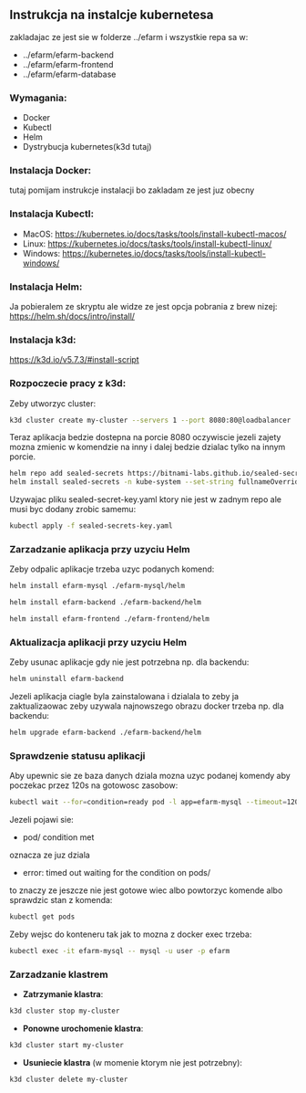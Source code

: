 ## Instrukcja na instalcje kubernetesa

zakladajac ze jest sie w folderze ../efarm i wszystkie repa sa w: 
- ../efarm/efarm-backend 
- ../efarm/efarm-frontend
- ../efarm/efarm-database

### Wymagania:
- Docker
- Kubectl
- Helm
- Dystrybucja kubernetes(k3d tutaj)

### Instalacja Docker:
tutaj pomijam instrukcje instalacji bo zakladam ze jest juz obecny

### Instalacja Kubectl:
- MacOS:
https://kubernetes.io/docs/tasks/tools/install-kubectl-macos/
- Linux:
https://kubernetes.io/docs/tasks/tools/install-kubectl-linux/
- Windows:
https://kubernetes.io/docs/tasks/tools/install-kubectl-windows/

### Instalacja Helm:
Ja pobieralem ze skryptu ale widze ze jest opcja pobrania z brew nizej:
https://helm.sh/docs/intro/install/

### Instalacja k3d:
https://k3d.io/v5.7.3/#install-script

### Rozpoczecie pracy z k3d:
Zeby utworzyc cluster:

```sh
k3d cluster create my-cluster --servers 1 --port 8080:80@loadbalancer
```

Teraz aplikacja bedzie dostepna na porcie 8080 oczywiscie jezeli zajety mozna zmienic w komendzie na inny i dalej bedzie dzialac tylko na innym porcie.

```sh
helm repo add sealed-secrets https://bitnami-labs.github.io/sealed-secrets
helm install sealed-secrets -n kube-system --set-string fullnameOverride=sealed-secrets-controller sealed-secrets/sealed-secrets
```

Uzywajac pliku sealed-secret-key.yaml ktory nie jest w zadnym repo ale musi byc dodany zrobic samemu:

```sh
kubectl apply -f sealed-secrets-key.yaml
```

### Zarzadzanie aplikacja przy uzyciu Helm
Zeby odpalic aplikacje trzeba uzyc podanych komend:

```sh
helm install efarm-mysql ./efarm-mysql/helm 
```

```sh
helm install efarm-backend ./efarm-backend/helm 
```

```sh
helm install efarm-frontend ./efarm-frontend/helm 
```

### Aktualizacja aplikacji przy uzyciu Helm
Zeby usunac aplikacje gdy nie jest potrzebna np. dla backendu:

```sh
helm uninstall efarm-backend
```

Jezeli aplikacja ciagle byla zainstalowana i dzialala to zeby ja zaktualizaowac zeby uzywala najnowszego obrazu docker trzeba np. dla backendu:

```sh
helm upgrade efarm-backend ./efarm-backend/helm
```


### Sprawdzenie statusu aplikacji
Aby upewnic sie ze baza danych dziala mozna uzyc podanej komendy aby poczekac przez 120s na gotowosc zasobow:

```sh
kubectl wait --for=condition=ready pod -l app=efarm-mysql --timeout=120s
```

Jezeli pojawi sie:
- pod/<app-name> condition met

oznacza ze juz dziala
- error: timed out waiting for the condition on pods/<app-name>

to znaczy ze jeszcze nie jest gotowe wiec albo powtorzyc komende albo sprawdzic stan z komenda:

```sh
kubectl get pods
```

Zeby wejsc do konteneru tak jak to mozna z docker exec trzeba:

```sh
kubectl exec -it efarm-mysql -- mysql -u user -p efarm
```

### Zarzadzanie klastrem

- **Zatrzymanie klastra**:

```sh
k3d cluster stop my-cluster
```

- **Ponowne urochomenie klastra**:

```sh
k3d cluster start my-cluster
```

- **Usuniecie klastra** (w momenie ktorym nie jest potrzebny):

```sh
k3d cluster delete my-cluster
```

